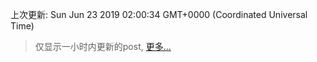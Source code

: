 
  
 上次更新: Sun Jun 23 2019 02:00:34 GMT+0000 (Coordinated Universal Time) 

 > 仅显示一小时内更新的post, [更多...](screenshots/)
  